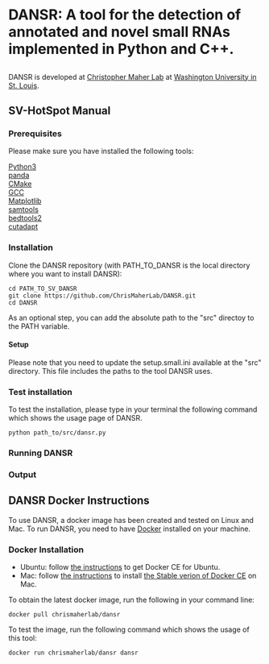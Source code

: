 # DANSR: A tool for the detection of annotated and novel small RNAs implemented in Python and C++. 

## 
DANSR is developed at [Christopher Maher Lab](http://www.maherlab.com/) at [Washington University in St. Louis](http://www.wustl.edu).
   
## SV-HotSpot Manual
### Prerequisites
Please make sure you have installed the following tools:

[Python3](https://www.python.org/) <br>
[panda](https://pandas.pydata.org/) <br>
[CMake](https://cmake.org/) <br>
[GCC](https://gcc.gnu.org/) <br>
[Matplotlib](http://matplotlib.org/) <br>
[samtools](https://github.com/samtools/samtools) <br>
[bedtools2](https://github.com/arq5x/bedtools2) <br>
[cutadapt](https://cutadapt.readthedocs.io/en/stable/) 

### Installation
Clone the DANSR repository (with PATH_TO_DANSR is the local directory where you want to install DANSR):

```
cd PATH_TO_SV_DANSR
git clone https://github.com/ChrisMaherLab/DANSR.git
cd DANSR
```
As an optional step, you can add the absolute path to the "src" directoy to the PATH variable. 
 
#### Setup
Please note that you need to update the setup.small.ini available at the "src" directory. This file includes the paths to the tool DANSR uses. 

### Test installation
To test the installation, please type in your terminal the following command which shows the usage page of DANSR. 
```
python path_to/src/dansr.py
```

### Running DANSR


### Output  


## DANSR Docker Instructions
To use DANSR, a docker image has been created and tested on Linux and Mac. To run DANSR, you need to have [Docker](https://docs.docker.com/) installed on your machine. 

### Docker Installation
* Ubuntu: follow [the instructions](https://docs.docker.com/engine/installation/linux/docker-ce/ubuntu/) to get Docker CE for Ubuntu.
* Mac: follow [the instructions](https://store.docker.com/editions/community/docker-ce-desktop-mac) to install [the Stable verion of Docker CE](https://download.docker.com/mac/stable/Docker.dmg) on Mac.
<!--- 
* Windows: follow [the instructions](https://docs.docker.com/toolbox/toolbox_install_windows/) to install [Docker Toolbox](https://download.docker.com/win/stable/DockerTool    box.exe) on Windows. 
-->
 
To obtain the latest docker image, run the following in your command line:
 
```
docker pull chrismaherlab/dansr
```
To test the image, run the following command which shows the usage of this tool:
```
docker run chrismaherlab/dansr dansr
```

